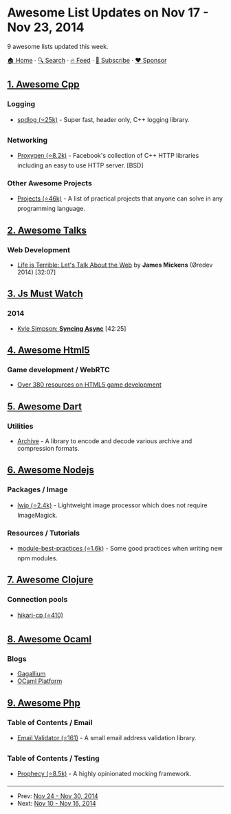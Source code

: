 # Awesome List Updates on Nov 17 - Nov 23, 2014

9 awesome lists updated this week.

[🏠 Home](/README.md) · [🔍 Search](https://www.trackawesomelist.com/search/) · [🔥 Feed](https://www.trackawesomelist.com/week/rss.xml) · [📮 Subscribe](https://trackawesomelist.us17.list-manage.com/subscribe?u=d2f0117aa829c83a63ec63c2f&id=36a103854c) · [❤️  Sponsor](https://github.com/sponsors/theowenyoung)



## [1. Awesome Cpp](/content/fffaraz/awesome-cpp/week/README.md)

### Logging

*   [spdlog (⭐25k)](https://github.com/gabime/spdlog) - Super fast, header only, C++ logging library.

### Networking

*   [Proxygen (⭐8.2k)](https://github.com/facebook/proxygen) - Facebook's collection of C++ HTTP libraries including an easy to use HTTP server. \[BSD]

### Other Awesome Projects

*   [Projects (⭐46k)](https://github.com/karan/Projects) - A list of practical projects that anyone can solve in any programming language.

## [2. Awesome Talks](/content/JanVanRyswyck/awesome-talks/week/README.md)

### Web Development

*   [Life is Terrible: Let's Talk About the Web](http://vimeo.com/111122950) by **James Mickens** (Øredev 2014) \[32:07]

## [3. Js Must Watch](/content/bolshchikov/js-must-watch/week/README.md)

### 2014

*   [Kyle Simpson: **Syncing Async**](https://www.youtube.com/watch?v=-wYw0bZZ38Y) \[42:25]

## [4. Awesome Html5](/content/diegocard/awesome-html5/week/README.md)

### Game development / WebRTC

*   [Over 380 resources on HTML5 game development](https://html5-game-development.zeef.com/andre.antonio.schmitz)

## [5. Awesome Dart](/content/yissachar/awesome-dart/week/README.md)

### Utilities

*   [Archive](https://pub.dartlang.org/packages/archive) - A library to encode and decode various archive and compression formats.

## [6. Awesome Nodejs](/content/sindresorhus/awesome-nodejs/week/README.md)

### Packages / Image

*   [lwip (⭐2.4k)](https://github.com/EyalAr/lwip) - Lightweight image processor which does not require ImageMagick.

### Resources / Tutorials

*   [module-best-practices (⭐1.6k)](https://github.com/mattdesl/module-best-practices) - Some good practices when writing new npm modules.

## [7. Awesome Clojure](/content/razum2um/awesome-clojure/week/README.md)

### Connection pools

*   [hikari-cp (⭐410)](https://github.com/tomekw/hikari-cp)

## [8. Awesome Ocaml](/content/ocaml-community/awesome-ocaml/week/README.md)

### Blogs

*   [Gagallium](http://gallium.inria.fr/blog/)
*   [OCaml Platform](https://opam.ocaml.org/blog/)

## [9. Awesome Php](/content/ziadoz/awesome-php/week/README.md)

### Table of Contents / Email

*   [Email Validator (⭐161)](https://github.com/nojacko/email-validator) - A small email address validation library.

### Table of Contents / Testing

*   [Prophecy (⭐8.5k)](https://github.com/phpspec/prophecy) - A highly opinionated mocking framework.

---

- Prev: [Nov 24 - Nov 30, 2014](/content/2014/47/README.md)
- Next: [Nov 10 - Nov 16, 2014](/content/2014/45/README.md)
